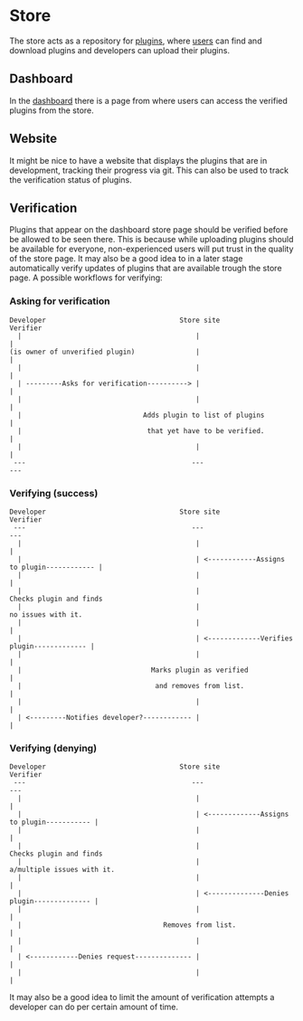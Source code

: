 # Store
The store acts as a repository for [plugins](./plugin.md), where [users](./users.md) can find and download plugins and developers can upload their plugins.

## Dashboard
In the [dashboard](./dashboard.md) there is a page from where users can access the verified plugins from the store. 

## Website
It might be nice to have a website that displays the plugins that are in development, tracking their progress via git. This can also be used to track the verification status of plugins.

## Verification
Plugins that appear on the dashboard store page should be verified before be allowed to be seen there. This is because while uploading plugins should be available for everyone, non-experienced users will put trust in the quality of the store page. It may also be a good idea to in a later stage automatically verify updates of plugins that are available trough the store page. A possible workflows for verifying:
### Asking for verification
```text
Developer                                 Store site                                  Verifier
  |                                           |                                            |
(is owner of unverified plugin)               |                                            |
  |                                           |                                            |
  | ---------Asks for verification----------> |                                            |
  |                                           |                                            |
  |                              Adds plugin to list of plugins                            |
  |                               that yet have to be verified.                            |
  |                                           |                                            |
 ---                                         ---                                          ---
```
### Verifying (success)
```text
Developer                                 Store site                                  Verifier
 ---                                         ---                                          ---
  |                                           |                                            |
  |                                           | <------------Assigns to plugin------------ |
  |                                           |                                            |
  |                                           |                        Checks plugin and finds 
  |                                           |                             no issues with it.
  |                                           |                                            |
  |                                           | <-------------Verifies plugin------------- |
  |                                           |                                            |
  |                                Marks plugin as verified                                |
  |                                 and removes from list.                                 |
  |                                           |                                            |
  | <---------Notifies developer?------------ |                                            |
```
### Verifying (denying)
```text
Developer                                 Store site                                  Verifier
 ---                                         ---                                          ---
  |                                           |                                            |
  |                                           | <-------------Assigns to plugin----------- |
  |                                           |                                            |
  |                                           |                        Checks plugin and finds 
  |                                           |                     a/multiple issues with it.
  |                                           |                                            |
  |                                           | <--------------Denies plugin-------------- |
  |                                           |                                            |
  |                                   Removes from list.                                   |
  |                                           |                                            |
  | <------------Denies request-------------- |                                            |
  |                                           |                                            |
```
It may also be a good idea to limit the amount of verification attempts a developer can do per certain amount of time.